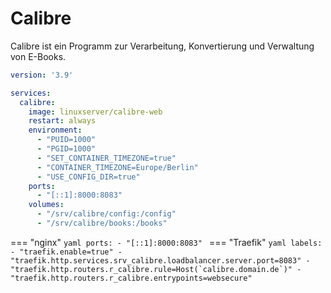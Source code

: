# Calibre

Calibre ist ein Programm zur Verarbeitung, Konvertierung und Verwaltung von E-Books.

```yaml
version: '3.9'

services:
  calibre:
    image: linuxserver/calibre-web
    restart: always
    environment:
      - "PUID=1000"
      - "PGID=1000"
      - "SET_CONTAINER_TIMEZONE=true"
      - "CONTAINER_TIMEZONE=Europe/Berlin"
      - "USE_CONFIG_DIR=true"
    ports:
      - "[::1]:8000:8083"
    volumes:
      - "/srv/calibre/config:/config"
      - "/srv/calibre/books:/books"
```

=== "nginx"
    ```yaml
        ports:
          - "[::1]:8000:8083"
    ```
=== "Traefik"
    ```yaml
        labels:
          - "traefik.enable=true"
          - "traefik.http.services.srv_calibre.loadbalancer.server.port=8083"
          - "traefik.http.routers.r_calibre.rule=Host(`calibre.domain.de`)"
          - "traefik.http.routers.r_calibre.entrypoints=websecure"
    ```